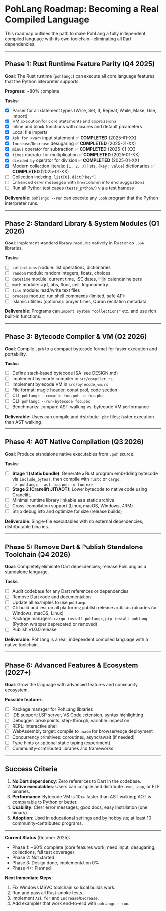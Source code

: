 # PohLang Roadmap: Becoming a Real Compiled Language

This roadmap outlines the path to make PohLang a fully independent, compiled language with its own toolchain—eliminating all Dart dependencies.

---

## Phase 1: Rust Runtime Feature Parity (Q4 2025)

**Goal**: The Rust runtime (`pohlangc`) can execute all core language features that the Python interpreter supports.

**Progress**: ~80% complete

**Tasks**:
- [x] Parser for all statement types (Write, Set, If, Repeat, While, Make, Use, Import)
- [x] VM execution for core statements and expressions
- [x] Inline and block functions with closures and default parameters
- [x] Local file imports
- [x] `Ask for <var>` input statement ✅ **COMPLETED** (2025-01-XX)
- [x] `Increase`/`Decrease` desugaring ✅ **COMPLETED** (2025-01-XX)
- [x] `minus` operator for subtraction ✅ **COMPLETED** (2025-01-XX)
- [x] `times` operator for multiplication ✅ **COMPLETED** (2025-01-XX)
- [x] `divided by` operator for division ✅ **COMPLETED** (2025-01-XX)
- [x] Modern collection literals: `[1, 2, 3]` lists, `{key: value}` dictionaries ✅ **COMPLETED** (2025-01-XX)
- [ ] Collection indexing: `list[0]`, `dict["key"]`
- [ ] Enhanced error messages with line/column info and suggestions
- [ ] Run all Python test cases (`tests_python/`) via a test harness

**Deliverable**: `pohlangc --run` can execute any `.poh` program that the Python interpreter runs.

---

## Phase 2: Standard Library & System Modules (Q1 2026)

**Goal**: Implement standard library modules natively in Rust or as `.poh` libraries.

**Tasks**:
- [ ] `collections` module: list operations, dictionaries
- [ ] `random` module: random integers, floats, choices
- [ ] `datetime` module: current time, ISO dates, Hijri calendar helpers
- [ ] `math` module: sqrt, abs, floor, ceil, trigonometry
- [ ] `file` module: read/write text files
- [ ] `process` module: run shell commands (limited, safe API)
- [ ] Islamic utilities (optional): prayer times, Quran recitation metadata

**Deliverable**: Programs can `Import system "collections"` etc. and use rich built-in functions.

---

## Phase 3: Bytecode Compiler & VM (Q2 2026)

**Goal**: Compile `.poh` to a compact bytecode format for faster execution and portability.

**Tasks**:
- [ ] Define stack-based bytecode ISA (see DESIGN.md)
- [ ] Implement bytecode compiler in `src/compiler.rs`
- [ ] Implement bytecode VM in `src/bytecode_vm.rs`
- [ ] File format: magic header, const pool, code section
- [ ] CLI: `pohlangc --compile foo.poh -o foo.pbc`
- [ ] CLI: `pohlangc --run-bytecode foo.pbc`
- [ ] Benchmarks: compare AST-walking vs. bytecode VM performance

**Deliverable**: Users can compile and distribute `.pbc` files; faster execution than AST walking.

---

## Phase 4: AOT Native Compilation (Q3 2026)

**Goal**: Produce standalone native executables from `.poh` source.

**Tasks**:
- [ ] **Stage 1 (static bundle)**: Generate a Rust program embedding bytecode via `include_bytes!`, then compile with `rustc` or `cargo`.
  - `pohlangc --aot foo.poh -o foo.exe`
- [ ] **Stage 2 (Cranelift JIT/AOT)**: Lower bytecode to native code using Cranelift.
- [ ] Minimal runtime library linkable as a static archive
- [ ] Cross-compilation support (Linux, macOS, Windows, ARM)
- [ ] Strip debug info and optimize for size (release builds)

**Deliverable**: Single-file executables with no external dependencies; distributable binaries.

---

## Phase 5: Remove Dart & Publish Standalone Toolchain (Q4 2026)

**Goal**: Completely eliminate Dart dependencies; release PohLang as a standalone language.

**Tasks**:
- [ ] Audit codebase for any Dart references or dependencies
- [ ] Remove Dart code and documentation
- [ ] Update all examples to use `pohlangc`
- [ ] CI: build and test on all platforms; publish release artifacts (binaries for Windows, macOS, Linux)
- [ ] Package managers: `cargo install pohlangc`, `pip install pohlang` (Python wrapper deprecated or removed)
- [ ] Publish v1.0.0 release

**Deliverable**: PohLang is a real, independent compiled language with a native toolchain.

---

## Phase 6: Advanced Features & Ecosystem (2027+)

**Goal**: Grow the language with advanced features and community ecosystem.

**Possible features**:
- [ ] Package manager for PohLang libraries
- [ ] IDE support: LSP server, VS Code extension, syntax highlighting
- [ ] Debugger: breakpoints, step-through, variable inspection
- [ ] REPL: interactive shell
- [ ] WebAssembly target: compile to `.wasm` for browser/edge deployment
- [ ] Concurrency primitives: coroutines, async/await (if needed)
- [ ] Type hints or optional static typing (experiment)
- [ ] Community-contributed libraries and frameworks

---

## Success Criteria

1. **No Dart dependency**: Zero references to Dart in the codebase.
2. **Native executables**: Users can compile and distribute `.exe`, `.app`, or ELF binaries.
3. **Performance**: Bytecode VM is 10x+ faster than AST walking; AOT is comparable to Python or better.
4. **Usability**: Clear error messages, good docs, easy installation (one binary).
5. **Adoption**: Used in educational settings and by hobbyists; at least 10 community-contributed programs.

---

**Current Status** (October 2025):
- Phase 1: ~60% complete (core features work; need input, desugaring, collections, full test coverage)
- Phase 2: Not started
- Phase 3: Design done, implementation 0%
- Phase 4+: Planned

**Next Immediate Steps**:
1. Fix Windows MSVC toolchain so local builds work.
2. Run and pass all Rust smoke tests.
3. Implement `Ask for` and `Increase`/`Decrease`.
4. Add examples that work end-to-end with `pohlangc --run`.
